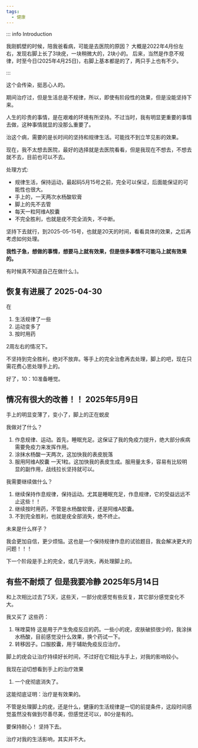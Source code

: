 ```yaml
---
tags:
  - 健康
---
```

::: info Introduction

我刚鹤壁的时候，陪我爸看病，可能是去医院的原因？ 大概是2022年4月份左右，发现右脚上长了3块疣，一块稍微大的，2块小的。
后来，当然是作息不规律，时至今日(2025年4月25日)，右脚上基本都是的了，两只手上也有不少。

:::

这个会传染，挺恶心人的。

期间治疗过，但是生活总是不规律，所以，即使有阶段性的效果，但是没能坚持下来。

人生的珍贵的事情，是在艰难的环境有所坚持。不过当时，我有明显更重要的事情去做，这种事情就显的没那么重要了。


治这个病，需要的是长时间的坚持和规律生活。可能找不到立竿见影的效果。

现在，我不太想去医院，最好的选择就是去医院看看，但是我现在不想去，不想去就不去，目前也可以不去。

处理方式:

- 规律生活，保持运动，最起码5月15号之前，完全可以保证，后面能保证的可能性也很大。
- 手上的，一天两次水杨酸软膏
- 脚上的先不去管
- 每天一粒阿维A胶囊
- 不完全胜利，也就是疣不完全消失，不中断。

坚持下去就行，到2025-05-15号，也就是20天的时间，看看具体的效果，之后再考虑如何处理。

**我性子急，想做的事情，想要马上就有效果，但是很多事情不可能马上就有效果的。**

有时候真不知道自己在做什么:)。

## 恢复有进展了 2025-04-30

在

1. 生活规律了一些
2. 运动变多了
3. 按时用药

2周左右的情况下。

不坚持到完全胜利，绝对不放弃。等手上的完全治愈再去处理，脚上的吧，现在只需花费心思处理手上的。

好了，10：10准备睡觉。


## 情况有很大的改善！！ 2025年5月9日

手上的明显变薄了，变小了，脚上的正在蜕皮

我做对了什么？


1. 作息规律、运动。首先，睡眠充足。这保证了我的免疫力提升，绝大部分疾病需要免疫力来发挥作用。
2. 涂抹水杨酸一天两次，这加快我的表皮脱落
3. 服用阿维A胶囊 一天1粒。这加快我的表皮生成。服用量太多，容易有比较明显的副作用，战线拉长坚持就可以。


我需要继续做什么？

1. 继续保持作息规律，保持运动。尤其是睡眠充足，作息规律，它的受益远远不止这些！！
2. 继续按时用药，不管是水杨酸软膏，还是阿维A胶囊。
3. 不到完全胜利，也就是疣全部消失，绝不终止。

未来是什么样子？

我会更加自信，更少烦恼。这也是一个保持规律作息的试验题目，我会解决更大的问题！！！

下一个阶段是手上的完全，或几乎消失，再处理脚上的。

## 有些不耐烦了 但是我要冷静 2025年5月14日

和上次相比过去了5天，这些天，一部分疣感觉有些反复，其它部分感觉变化不大。

我又买了 这些药：

1. 咪喹莫特 这是用于产生免疫反应的药。一些小的疣，皮肤破损很少的，我涂抹水杨酸，目前感觉没什么效果，换个药试一下。
2. 转移因子。口服胶囊，用于辅助免疫反应治疗。


脚上的疣会让治疗持续好长时间，不过好在它相比与手上，对我的影响较小。

我现在迫切想看到手上的治疗效果

1. 一个疣彻底消失了。

这能彻底证明：治疗是有效果的。

不管是处理脚上的疣，还是什么，健康的生活规律是一切的前提条件，这段时间感觉虽然没有做到尽善尽美，但感觉还可以，80分是有的。

要保持耐心！ 坚持下去。

治疗对我的生活影响，其实并不大。















